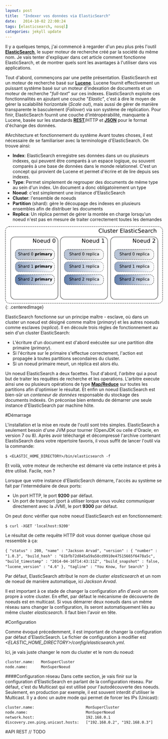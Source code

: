 ```yaml
---
layout: post
title:  "Indexer vos données via ElasticSearch"
date:   2014-10-02 22:00:24
tags: [elasticsearch, nosql]
categories: jekyll update
---
```

Il y a quelques temps, j'ai commencé à regarder d'un peu plus près l'outil 
[**ElasticSearch**](http://www.elasticsearch.org/), le super moteur de recherche créé par la société du même nom. 
Je vais tenter d'expliquer dans cet article comment fonctionne ElasticSearch, et de montrer quels sont les avantages 
à l'utiliser dans vos applications.

Tout d'abord, commençons par une petite présentation. ElasticSearch est un moteur de recherche basé sur [**Lucene**](http://lucene.apache.org/).
Lucene fournit effectivement un puissant système basé sur un moteur d'indexation de documents et un moteur de recherche "*full-text*" sur ces indexes.
ElasticSearch exploite ces fonctionnalités en ajoutant une couche "*Elastic*", c'est à dire le moyen de gérer la scalabilité horizontale (*Scale out*),
mais aussi de gérer de manière transparente le basculement (*Failover*) via son système de réplication. Pour finir, 
ElasticSearch fournit une couche d'intéropérabilité, manquante à Lucene, basée sur les standards 
[**REST**](http://fr.wikipedia.org/wiki/Representational_State_Transfer)/HTTP et [**JSON**](http://json.org/) pour le format d'échange des données.

#Architecture et fonctionnement du système
Avant toutes choses, il est nécessaire de se familiariser avec la terminologie d'ElasticSearch. On trouve ainsi:

* **Index**: ElasticSearch enregistre ses données dans un ou plusieurs indexes, qui peuvent être comparés à un espace logique, 
ou souvent comparés à une base de données dans le monde relationnel. C'est un concept qui provient de Lucene et permet 
d'écrire et de lire depuis ses indexes.
* **Type**: Permet simplement de regrouper des documents de même type au sein d'un index. Un document a donc obligatoirement un type
* **Noeud**: c'est simplement une instance d'ElasticSearch
* **Cluster**: l'ensemble de noeuds
* **Partition** (shard): gère le découpage des indexes en plusieurs ensembles afin de distribuer les documents
* **Replica**: Un réplica permet de gérer la montée en charge lorsqu'un noeud n'est pas en mesure de traiter correctement 
toutes les demandes
 
![Architecture Elastic Search](/images/ES_Architecture.png){: .centeredImage}

ElasticSearch fonctionne sur un principe maître - esclave, où dans un cluster un noeud est désigné comme maître (*primary*) 
et les autres noeuds comme esclaves (*replica*).
Il en découle trois règles de fonctionnement au sein d'un cluster ElasticSearch:

* L'écriture d'un document est d'abord exécutée sur une partition dite primaire (*primary*).
* Si l'écriture sur le primaire s'effectue correctement, l'action est propagée à toutes partitions secondaires du cluster.
* Si un noeud primaire meurt, un réplica est alors élu.

Un noeud ElasticSearch a deux facettes. Tout d'abord, l'*arbitre* qui a pout but de traiter les requêtes de recherche 
et les operations. L'arbitre execute ainsi une ou plusieurs opérations de type [**Map/Reduce**](http://fr.wikipedia.org/wiki/MapReduce) 
sur toutes les partitions afin d'optimiser le résultat.
Et enfin un noeud ElasticSearch est bien-sûr un *conteneur de données* responsable du stockage des documents indexés.
On préconise bien entendu de démarrer une seule instance d'ElasticSearch par machine hôte.
  
#Démarrage

L'installation et la mise en route de l'outil sont très simples. ElasticSearch a seulement besoin d'une JVM pour tourner 
(OpenJDK ou celle d'Oracle, en version 7 ou 8). Après avoir téléchargé et décompressé l'archive contenant ElastisSearch dans votre répertoire 
favoris, il vous suffit de lancer l'outil via la commande:
    
``$ <ELASTIC_HOME_DIRECTORY>/bin/elasticsearch -f``

Et voilà, votre moteur de recherche est démarré via cette instance et près à être utilisé. Facile, non ?

Lorsque que votre instance d'ElasticSearch démarre, l'accès au système se fait par l'intermédiaire de deux ports:

* Un port HTTP, le port **9200** par défaut.
* Un port de transport (port à utiliser lorque vous voulez communiquer directement avec la JVM), le port **9300** par défaut.

On peut donc vérifier que notre noeud ElasticSearch est en fonctionnement: 

``$ curl -XGET 'localhost:9200'``

Le résultat de cette requête HTTP doit vous donner quelque chose qui ressemble à ça:

``
{
  "status" : 200,
  "name" : "Jackson Arvad",
  "version" : {
    "number" : "1.0.3",
    "build_hash" : "61bfb72d845a59a58cd9910e47515665f6478a5c",
    "build_timestamp" : "2014-04-16T14:43:11Z",
    "build_snapshot" : false,
    "lucene_version" : "4.6"
  },
  "tagline" : "You Know, for Search"
}
``

Par défaut, ElasticSearch attribut le nom de cluster *elasticsearch* et un nom de noeud de manière automatique, ici *Jackson Arvad*.

<i class="fa fa-exclamation-triangle"></i> Il est important à ce stade de changer la configuration afin d'avoir un nom propre à votre cluster. En effet, par défaut 
le mécanisme de découverte de noeuds est en multicast. Si vous démarrer deux noeuds dans un même réseau sans changer 
la configuration, ils seront automatiquement liés au même cluster *elasticsearch*. Il faut bien l'avoir en tête.

#Configuration

Comme évoqué précedemment, il est important de changer la configuration par défaut d'ElasticSearch. Le fichier de 
configuration à modifier est *\<ELASTIC_HOME_DIRECTORY\>/config/elasticsearch.yml*.

Ici, je vais juste changer le nom du cluster et le nom du noeud:

    cluster.name:   MonSuperCluster
    node.name:      MonSuperNoeud
    
####Configuration réseau
Dans cette section, je vais finir sur la configuration d'ElasticSearch en parlant de la configuration réseau. Par défaut, 
c'est du Multicast qui est utilisé pour l'autodécouverte des noeuds. Seulement, en production par exemple, il est souvent 
interdit d'utiliser le Multicast. Il y a donc un autre mode qui permet de forcer les IPs (Unicast):
 
    cluster.name:                       MonSuperCluster
    node.name:                          MonSuperNoeud
    network.host:                       192.168.0.1
    discovery.zen.ping.unicast.hosts:   ["192.168.0.2", "192.168.0.3"]
    
#API REST
// TODO
